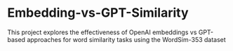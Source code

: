 # Embedding-vs-GPT-Similarity
This project explores the effectiveness of OpenAI embeddings vs GPT-based approaches for word similarity tasks using the WordSim-353 dataset
